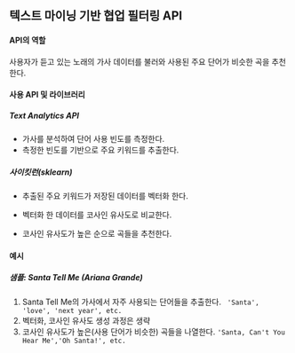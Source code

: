 ## 텍스트 마이닝 기반 협업 필터링 API

#### API의 역할

사용자가 듣고 있는 노래의 가사 데이터를 불러와 사용된 주요 단어가 비슷한 곡을 추천한다.

#### 사용 API 및 라이브러리

##### Text Analytics API

* 가사를 분석하여 단어 사용 빈도를 측정한다.
* 측정한 빈도를 기반으로 주요 키워드를 추출한다.

##### 사이킷런(sklearn)

* 추출된 주요 키워드가 저장된 데이터를 벡터화 한다.
* 벡터화 한 데이터를 코사인 유사도로 비교한다.

* 코사인 유사도가 높은 순으로 곡들을 추천한다.

#### 예시

##### 샘플: Santa Tell Me (Ariana Grande)

1. Santa Tell Me의 가사에서 자주 사용되는 단어들을 추출한다.
   ` 'Santa', 'love', 'next year', etc.`
2. 벡터화, 코사인 유사도 생성 과정은 생략
3. 코사인 유사도가 높은(사용 단어가 비슷한) 곡들을 나열한다.
   `'Santa, Can't You Hear Me','Oh Santa!', etc. `